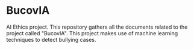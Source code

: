 # BucovIA
AI Ethics project. This repository gathers all the documents related to the project called "BucovIA". This project makes use of machine learning techniques to detect bullying cases.
